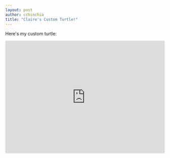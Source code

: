 ```yaml
---
layout: post
author: cchinchia
title: "Claire's Custom Turtle!"
---
```

Here's my custom turtle:
<iframe src="https://trinket.io/embed/python/e3657d456b" width="100%" height="356" frameborder="0" marginwidth="0" marginheight="0" allowfullscreen></iframe>

